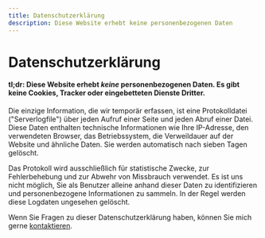 ```yaml
---
title: Datenschutzerklärung
description: Diese Website erhebt keine personenbezogenen Daten
---
```


# Datenschutzerklärung

#### tl;dr: Diese Website erhebt _keine_ personenbezogenen Daten. Es gibt keine Cookies, Tracker oder eingebetteten Dienste Dritter.

Die einzige Information, die wir temporär erfassen, ist eine Protokolldatei ("Serverlogfile") über jeden Aufruf einer Seite und jeden Abruf einer Datei. Diese Daten enthalten technische Informationen wie Ihre IP-Adresse, den verwendeten Browser, das Betriebssystem, die Verweildauer auf der Website und ähnliche Daten. Sie werden automatisch nach sieben Tagen gelöscht.

Das Protokoll wird ausschließlich für statistische Zwecke, zur Fehlerbehebung und zur Abwehr von Missbrauch verwendet. Es ist uns nicht möglich, Sie als Benutzer alleine anhand dieser Daten zu identifizieren und personenbezogene Informationen zu sammeln. In der Regel werden diese Logdaten ungesehen gelöscht.

Wenn Sie Fragen zu dieser Datenschutzerklärung haben, können Sie mich gerne [kontaktieren](/imprint.md).